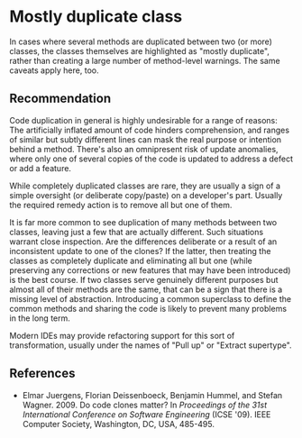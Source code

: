 # Mostly duplicate class
In cases where several methods are duplicated between two (or more) classes, the classes themselves are highlighted as "mostly duplicate", rather than creating a large number of method-level warnings. The same caveats apply here, too.


## Recommendation
Code duplication in general is highly undesirable for a range of reasons: The artificially inflated amount of code hinders comprehension, and ranges of similar but subtly different lines can mask the real purpose or intention behind a method. There's also an omnipresent risk of update anomalies, where only one of several copies of the code is updated to address a defect or add a feature.

While completely duplicated classes are rare, they are usually a sign of a simple oversight (or deliberate copy/paste) on a developer's part. Usually the required remedy action is to remove all but one of them.

It is far more common to see duplication of many methods between two classes, leaving just a few that are actually different. Such situations warrant close inspection. Are the differences deliberate or a result of an inconsistent update to one of the clones? If the latter, then treating the classes as completely duplicate and eliminating all but one (while preserving any corrections or new features that may have been introduced) is the best course. If two classes serve genuinely different purposes but almost all of their methods are the same, that can be a sign that there is a missing level of abstraction. Introducing a common superclass to define the common methods and sharing the code is likely to prevent many problems in the long term.

Modern IDEs may provide refactoring support for this sort of transformation, usually under the names of "Pull up" or "Extract supertype".


## References
* Elmar Juergens, Florian Deissenboeck, Benjamin Hummel, and Stefan Wagner. 2009. Do code clones matter? In *Proceedings of the 31st International Conference on Software Engineering* (ICSE '09). IEEE Computer Society, Washington, DC, USA, 485-495.
